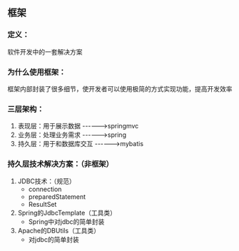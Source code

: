## 框架

### 定义：

软件开发中的一套解决方案

### 为什么使用框架：

框架内部封装了很多细节，使开发者可以使用极简的方式实现功能，提高开发效率

### 三层架构：

1. 表现层：用于展示数据 ------>springmvc
2. 业务层：处理业务需求 ------>spring
3. 持久层：用于和数据库交互 ------>mybatis

### 持久层技术解决方案：（非框架）

1. JDBC技术：（规范）
   - connection
   - preparedStatement
   - ResultSet
2. Spring的JdbcTemplate（工具类）
   - Spring中对jdbc的简单封装
3. Apache的DBUtils（工具类）
   - 对jdbc的简单封装



